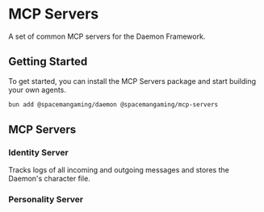 # MCP Servers

A set of common MCP servers for the Daemon Framework.

## Getting Started

To get started, you can install the MCP Servers package and start building your own agents.

```bash
bun add @spacemangaming/daemon @spacemangaming/mcp-servers
```

## MCP Servers

### Identity Server

Tracks logs of all incoming and outgoing messages and stores the Daemon's character file.

### Personality Server
